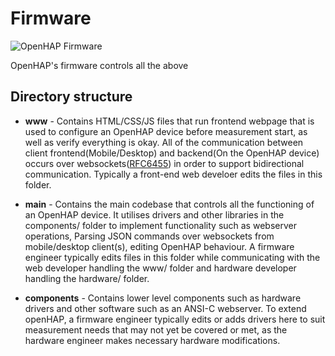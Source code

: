 # Firmware

![OpenHAP Firmware](https://cdn.hackaday.io/images/6678741566922513774.png)

OpenHAP's firmware controls all the above

## Directory structure

* **www** - Contains HTML/CSS/JS files that run frontend webpage that is used to configure an OpenHAP device before measurement start, as well as verify everything is okay. All of the communication between client frontend(Mobile/Desktop) and backend(On the OpenHAP device) occurs over websockets([RFC6455](https://tools.ietf.org/html/rfc6455)) in order to support bidirectional communication. Typically a front-end web develoer edits the files in this folder.

* **main** - Contains the main codebase that controls all the functioning of an OpenHAP device. It utilises drivers and other libraries in the components/ folder to implement functionality such as webserver operations, Parsing JSON commands over websockets from mobile/desktop client(s), editing OpenHAP behaviour. A firmware engineer typically edits files in this folder while communicating with the web developer handling the www/ folder and hardware developer handling the hardware/ folder.

* **components** - Contains lower level components such as hardware drivers and other software such as an ANSI-C webserver. To extend openHAP, a firmware engineer typically edits or adds drivers here to suit measurement needs that may not yet be covered or met, as the hardware engineer makes necessary hardware modifications.
